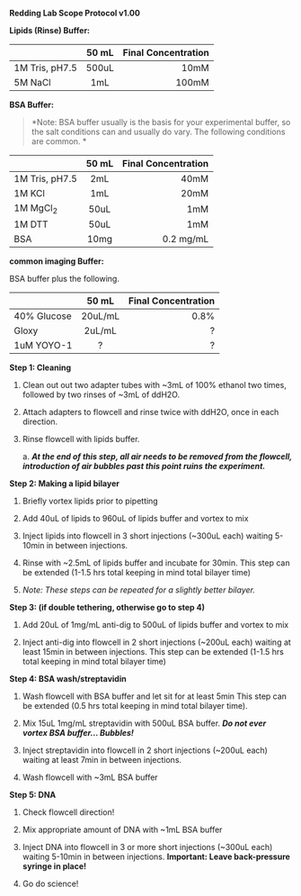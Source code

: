 **Redding Lab Scope Protocol v1.00**

**Lipids (Rinse) Buffer:**

|                       | 50 mL         | Final Concentration  |
| -------------         |:-------------:| -----:|
| 1M Tris, pH7.5        | 500uL         | 10mM    |
| 5M NaCl               | 1mL           |   100mM |


**BSA Buffer:**

> *Note: BSA buffer usually is the basis for your experimental buffer,
> so the salt conditions can and usually do vary. The following
> conditions are common. *

|                       | 50 mL         | Final Concentration  |
| -------------         |:-------------:| ---------:    |
| 1M Tris, pH7.5        | 2mL           |   40mM        |
| 1M KCl                | 1mL           |   20mM        |
| 1M MgCl<sub>2</sub>   | 50uL          |   1mM         |
| 1M DTT                | 50uL          |   1mM         |
| BSA                   | 10mg          |   0.2 mg/mL         |

**common imaging Buffer:**

BSA buffer plus the following.

|                       | 50 mL         | Final Concentration  |
| -------------         |:-------------:| ---------:    |
| 40% Glucose           | 20uL/mL       |   0.8%        |
| Gloxy                 | 2uL/mL        |   ?        |
| 1uM YOYO-1            | ?       |   ?        |


**Step 1: Cleaning**

1.  Clean out out two adapter tubes with \~3mL of 100% ethanol two
    times, followed by two rinses of \~3mL of ddH2O.

2.  Attach adapters to flowcell and rinse twice with ddH2O, once in each
    direction.

3.  Rinse flowcell with lipids buffer.

    a.  ***At the end of this step, all air needs to be removed from the
        flowcell, introduction of air bubbles past this point ruins the
        experiment.***

**Step 2: Making a lipid bilayer**

1.  Briefly vortex lipids prior to pipetting

2.  Add 40uL of lipids to 960uL of lipids buffer and vortex to mix

3.  Inject lipids into flowcell in 3 short injections (\~300uL each)
    waiting 5-10min in between injections.

4.  Rinse with \~2.5mL of lipids buffer and incubate for 30min. This
    step can be extended (1-1.5 hrs total keeping in mind total bilayer
    time)

5.  *Note: These steps can be repeated for a slightly better bilayer.*

**Step 3: (if double tethering, otherwise go to step 4)**

1.  Add 20uL of 1mg/mL anti-dig to 500uL of lipids buffer and vortex to
    mix

2.  Inject anti-dig into flowcell in 2 short injections (\~200uL each)
    waiting at least 15min in between injections. This step can be
    extended (1-1.5 hrs total keeping in mind total bilayer time)

**Step 4: BSA wash/streptavidin**

1.  Wash flowcell with BSA buffer and let sit for at least 5min This
    step can be extended (0.5 hrs total keeping in mind total bilayer
    time).

2.  Mix 15uL 1mg/mL streptavidin with 500uL BSA buffer. ***Do not ever
    vortex BSA buffer… Bubbles!***

3.  Inject streptavidin into flowcell in 2 short injections (\~200uL
    each) waiting at least 7min in between injections.

4.  Wash flowcell with \~3mL BSA buffer

**Step 5: DNA**

1.  Check flowcell direction!

2.  Mix appropriate amount of DNA with \~1mL BSA buffer

3.  Inject DNA into flowcell in 3 or more short injections (\~300uL
    each) waiting 5-10min in between injections. **Important: Leave
    back-pressure syringe in place!**

4.  Go do science!



